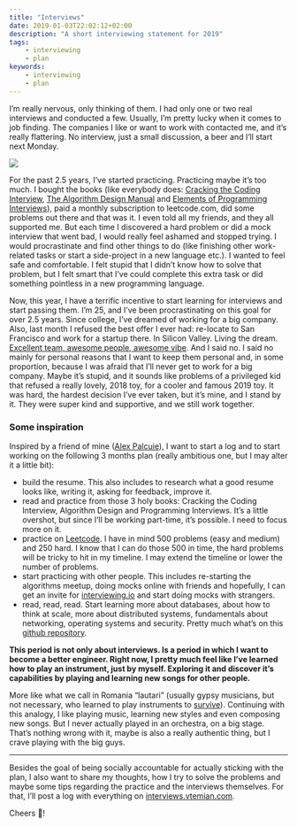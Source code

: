```yaml
---
title: "Interviews"
date: 2019-01-03T22:02:12+02:00
description: "A short interviewing statement for 2019"
tags:
    - interviewing
    - plan
keywords:
    - interviewing
    - plan
---
```


I’m really nervous, only thinking of them. I had only one or two real interviews and conducted a few. Usually, I’m pretty lucky when it comes to job finding. The companies I like or want to work with contacted me, and it’s really flattering. No interview, just a small discussion, a beer and I’ll start next Monday.

![](https://images.unsplash.com/photo-1535515384173-d74166f26820?ixlib=rb-1.2.1&ixid=eyJhcHBfaWQiOjEyMDd9&auto=format&fit=crop&w=1350&q=80)

For the past 2.5 years, I’ve started practicing. Practicing maybe it’s too much. I bought the books (like everybody does: [Cracking the Coding Interview](https://www.amazon.com/0984782850-983056789626-Cracking-Coding-Interview/dp/B07F16D3BG/ref=pd_lpo_sbs_14_t_1?_encoding=UTF8&psc=1&refRID=RD27GF1B4JP3R14XH98M), [The Algorithm Design Manual](https://www.amazon.com/Algorithm-Design-Manual-Steven-Skiena/dp/1849967202/ref=sr_1_2?ie=UTF8&qid=1546546500&sr=8-2&keywords=Algorithm+Design) and [Elements of Programming Interviews](https://www.amazon.com/Elements-Programming-Interviews-Questions-Tsung-Hsien/dp/B00C7F0V3W/ref=sr_1_6?ie=UTF8&qid=1546546537&sr=8-6&keywords=elements+of+Programming+Interviews)), paid a monthly subscription to leetcode.com, did some problems out there and that was it. I even told all my friends, and they all supported me. But each time I discovered a hard problem or did a mock interview that went bad, I would really feel ashamed and stopped trying. I would procrastinate and find other things to do (like finishing other work-related tasks or start a side-project in a new language etc.).
I wanted to feel safe and comfortable. I felt stupid that I didn’t know how to solve that problem, but I felt smart that I’ve could complete this extra task or did something pointless in a new programming language.

Now, this year, I have a terrific incentive to start learning for interviews and start passing them. I’m 25, and I’ve been procrastinating on this goal for over 2.5 years. Since college, I’ve dreamed of working for a big company. Also, last month I refused the best offer I ever had: re-locate to San Francisco and work for a startup there. In Silicon Valley. Living the dream. [Excellent team, awesome people, awesome vibe](https://gorgias.io/). And I said no. I said no mainly for personal reasons that I want to keep them personal and, in some proportion, because I was afraid that I’ll never get to work for a big company. Maybe it’s stupid, and it sounds like problems of a privileged kid that refused a really lovely, 2018 toy, for a cooler and famous 2019 toy. It was hard, the hardest decision I’ve ever taken, but it’s mine, and I stand by it. They were super kind and supportive, and we still work together.

### Some inspiration

Inspired by a friend of mine ([Alex Palcuie](https://interviews.palcu.ro/)), I want to start a log and to start working on the following 3 months plan (really ambitious one, but I may alter it a little bit):

* build the resume. This also includes to research what a good resume looks like, writing it, asking for feedback, improve it.
* read and practice from those 3 holy books: Cracking the Coding Interview, Algorithm Design and Programming Interviews. It’s a little overshot, but since I’ll be working part-time, it’s possible. I need to focus more on it.
* practice on [Leetcode](https://leetcode.com/). I have in mind 500 problems (easy and medium) and 250 hard. I know that I can do those 500 in time, the hard problems will be tricky to hit in my timeline. I may extend the timeline or lower the number of problems.
* start practicing with other people. This includes re-starting the algorithms meetup, doing mocks online with friends and hopefully, I can get an invite for [interviewing.io](https://interviewing.io/) and start doing mocks with strangers.
* read, read, read. Start learning more about databases, about how to think at scale, more about distributed systems, fundamentals about networking, operating systems and security. Pretty much what’s on this [github repository](https://github.com/checkcheckzz/system-design-interview).

**This period is not only about interviews. Is a period in which I want to become a better engineer. Right now, I pretty much feel like I’ve learned how to play an instrument, just by myself. Exploring it and discover it’s capabilities by playing and learning new songs for other people.**

More like what we call in Romania “lautari” (usually gypsy musicians, but not necessary, who learned to play instruments to [survive](https://www.youtube.com/watch?v=joDtKv62V9c)). Continuing with this analogy, I like playing music, learning new styles and even composing new songs. But I never actually played in an orchestra, on a big stage. That’s nothing wrong with it, maybe is also a really authentic thing, but I crave playing with the big guys.

***

Besides the goal of being socially accountable for actually sticking with the plan, I also want to share my thoughts, how I try to solve the problems and maybe some tips regarding the practice and the interviews themselves. For that, I’ll post a log with everything on [interviews.vtemian.com](interviews.vtemian.com).

Cheers 🍺!
